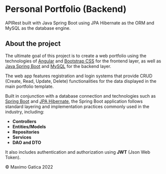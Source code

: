 # Personal Portfolio (Backend)

APIRest built with Java Spring Boot using JPA Hibernate as the ORM and MySQL as the database engine.

## About the project

The ultimate goal of this project is to create a web portfolio using the technologies of [Angular](https://angular.io/) and [Bootstrap CSS](https://getbootstrap.com/docs/5.0/getting-started/introduction/) for the frontend layer, as well as [Java Spring Boot](https://spring.io/) and [MySQL](https://www.mysql.com/) for the backend layer.

The web app features registration and login systems that provide CRUD (Create, Read, Update, Delete) functionalities for the data displayed in the main portfolio template.

Built in conjunction with a database connection and technologies such as [Spring Boot](https://spring.io/) and [JPA Hibernate](https://hibernate.org/orm/documentation/6.1/), the Spring Boot application follows standard layering and implementation practices commonly used in the industry, including:

- **Controllers**
- **Entities/Models**
- **Repositories**
- **Services**
- **DAO and DTO**

It also includes authentication and authorization using **JWT** (Json Web Token).

&copy; Maximo Gatica 2022

